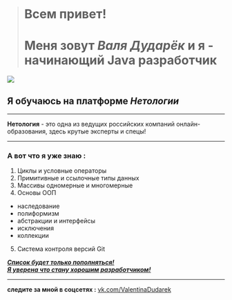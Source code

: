 ># Всем привет!   
># Меня зовут *Валя Дударёк* и я - начинающий Java разработчик  
![ ](https://jaxel.com/wp-content/uploads/2022/07/mcc-banner-5-2-1536x947.png)
>
##  Я обучаюсь на платформе *Нетологии*  
***
__Нетология__ - это одна из ведущих российских компаний онлайн-образования, здесь крутые эксперты и спецы!
*** 

### А вот что я уже знаю : 
1. Циклы и условные операторы  
2. Примитивные и ссылочные типы данных  
3. Массивы одномерные и многомерные   
4. Основы ООП
* наследование
* полиформизм
* абстракции и интерфейсы
* исключения
* коллекции 
5. Система контроля версий Git

***<u>Список будет только пополняться!   
Я уверена что стану хорошим разработчиком!</u>***
***

**следите за мной в соцсетях :**
[vk.com/ValentinaDudarek](https://vk.com/wali4ka)



